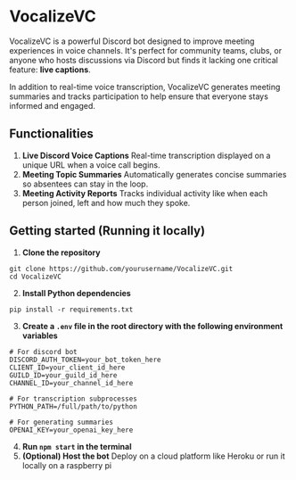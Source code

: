 # VocalizeVC
VocalizeVC is a powerful Discord bot designed to improve meeting experiences in voice channels. It's perfect for community teams, clubs, or anyone who hosts discussions via Discord but finds it lacking one critical feature: **live captions**.

In addition to real-time voice transcription, VocalizeVC generates meeting summaries and tracks participation to help ensure that everyone stays informed and engaged.

## Functionalities
1. **Live Discord Voice Captions**
Real-time transcription displayed on a unique URL when a voice call begins.
2. **Meeting Topic Summaries**
Automatically generates concise summaries so absentees can stay in the loop.
3. **Meeting Activity Reports**
Tracks individual activity like when each person joined, left and how much they spoke.

## Getting started (Running it locally)
1. **Clone the repository**
```
git clone https://github.com/yourusername/VocalizeVC.git
cd VocalizeVC
```
2. **Install Python dependencies**
```
pip install -r requirements.txt
```
3. **Create a `.env` file in the root directory with the following environment variables**
```
# For discord bot
DISCORD_AUTH_TOKEN=your_bot_token_here
CLIENT_ID=your_client_id_here
GUILD_ID=your_guild_id_here
CHANNEL_ID=your_channel_id_here

# For transcription subprocesses
PYTHON_PATH=/full/path/to/python

# For generating summaries
OPENAI_KEY=your_openai_key_here
```
4. **Run `npm start` in the terminal**
5. **(Optional) Host the bot**
Deploy on a cloud platform like Heroku or run it locally on a raspberry pi